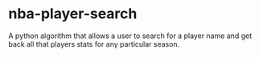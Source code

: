 # nba-player-search
A python algorithm that allows a user to search for a player name and get back all that players stats for any particular season. 
